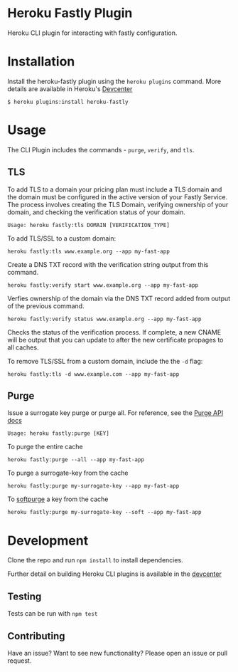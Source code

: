# Heroku Fastly Plugin

Heroku CLI plugin for interacting with fastly configuration.



# Installation
Install the heroku-fastly plugin using the `heroku plugins` command. More details are available in Heroku's [Devcenter](https://devcenter.heroku.com/articles/using-cli-plugins)

```
$ heroku plugins:install heroku-fastly
```

# Usage
The CLI Plugin includes the commands - `purge`, `verify`, and `tls`.

## TLS
To add TLS to a domain your pricing plan must include a TLS domain and the domain must be configured in the active version of your Fastly Service.
The process involves creating the TLS Domain, verifying ownership of your domain, and checking the verification status of your domain.

```
Usage: heroku fastly:tls DOMAIN [VERIFICATION_TYPE]
```

To add TLS/SSL to a custom domain:

```
heroku fastly:tls www.example.org --app my-fast-app
```
Create a DNS TXT record with the verification string output from this command.

```
heroku fastly:verify start www.example.org --app my-fast-app
```
Verfies ownership of the domain via the DNS TXT record added from output of the previous command.


```
heroku fastly:verify status www.example.org --app my-fast-app
```
Checks the status of the verification process. If complete, a new CNAME will be output that you can update to after the new certificate propages to all caches.


To remove TLS/SSL from a custom domain, include the the `-d` flag:

```
heroku fastly:tls -d www.example.com --app my-fast-app
```

## Purge
Issue a surrogate key purge or purge all. For reference, see the [Purge API docs](https://docs.fastly.com/api/purge)

```
Usage: heroku fastly:purge [KEY]
```

To purge the entire cache

```
heroku fastly:purge --all --app my-fast-app
```

To purge a surrogate-key from the cache

```
heroku fastly:purge my-surrogate-key --app my-fast-app
```

To [softpurge](https://docs.fastly.com/api/purge#soft_purge) a key from the cache

```
heroku fastly:purge my-surrogate-key --soft --app my-fast-app
```

# Development
Clone the repo and run `npm install` to install dependencies.

Further detail on building Heroku CLI plugins is available in the [devcenter](https://devcenter.heroku.com/articles/developing-toolbelt-plug-ins)

## Testing
Tests can be run with `npm test`

## Contributing
Have an issue? Want to see new functionality? Please open an issue or pull request.


